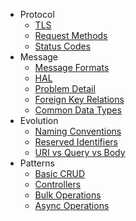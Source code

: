 * Protocol
    * [TLS](protocol/tls.md)
    * [Request Methods](protocol/request_methods.md)
    * [Status Codes](protocol/status_codes.md)
* Message
    * [Message Formats](message/message_formats.md)
    * [HAL](message/hal.md)
    * [Problem Detail](message/errors.md)
    * [Foreign Key Relations](message/foreign_key_relations.md)
    * [Common Data Types](message/data_types.md)
* Evolution
    * [Naming Conventions](evolution/naming_conventions.md)
    * [Reserved Identifiers](evolution/reserved_identifiers.md)
    * [URI vs Query vs Body](evolution/uri_query_body.md)
* Patterns
    * [Basic CRUD](patterns/basic.md)
    * [Controllers](patterns/controllers.md)
    * [Bulk Operations](patterns/bulk.md)
    * [Async Operations](patterns/async.md)
